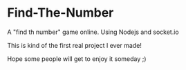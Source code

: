 # Find-The-Number
A "find th number" game online. Using Nodejs and socket.io

This is kind of the first real project I ever made!

Hope some people will get to enjoy it someday ;)
